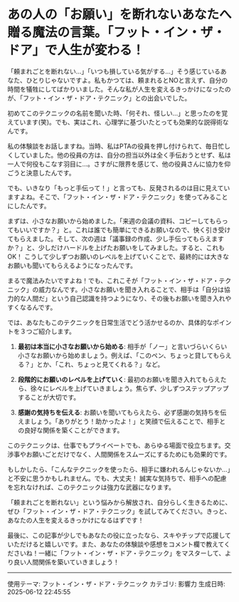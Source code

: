 # あの人の「お願い」を断れないあなたへ贈る魔法の言葉。「フット・イン・ザ・ドア」で人生が変わる！

「頼まれごとを断れない…」「いつも損している気がする…」そう感じているあなた、ひとりじゃないですよ。私もかつては、頼まれるとNOと言えず、自分の時間を犠牲にしてばかりいました。そんな私が人生を変えるきっかけになったのが、「フット・イン・ザ・ドア・テクニック」との出会いでした。

初めてこのテクニックの名前を聞いた時、「何それ、怪しい…」と思ったのを覚えています(笑)。でも、実はこれ、心理学に基づいたとっても効果的な説得術なんです。

私の体験談をお話しますね。当時、私はPTAの役員を押し付けられて、毎日忙しくしていました。他の役員の方は、自分の担当以外は全く手伝おうとせず、私は一人で何役もこなす羽目に…。さすがに限界を感じて、他の役員さんに協力を仰ごうと決意したんです。

でも、いきなり「もっと手伝って！」と言っても、反発されるのは目に見えていますよね。そこで、「フット・イン・ザ・ドア・テクニック」を使ってみることにしたんです。

まずは、小さなお願いから始めました。「来週の会議の資料、コピーしてもらってもいいですか？」と。これは誰でも簡単にできるお願いなので、快く引き受けてもらえました。そして、次の週は「議事録の作成、少し手伝ってもらえますか？」と、少しだけハードルを上げたお願いをしてみました。すると、これもOK！  こうして少しずつお願いのレベルを上げていくことで、最終的には大きなお願いも聞いてもらえるようになったんです。

まるで魔法みたいですよね！でも、これこそが「フット・イン・ザ・ドア・テクニック」の威力なんです。小さなお願いを聞き入れることで、相手は「自分は協力的な人間だ」という自己認識を持つようになり、その後もお願いを聞き入れやすくなるんです。

では、あなたもこのテクニックを日常生活でどう活かせるのか、具体的なポイントを３つご紹介します。

1. **最初は本当に小さなお願いから始める**:  相手が「ノー」と言いづらいくらい小さなお願いから始めましょう。例えば、「このペン、ちょっと貸してもらえる？」とか、「これ、ちょっと見てくれる？」など。

2. **段階的にお願いのレベルを上げていく**: 最初のお願いを聞き入れてもらえたら、徐々にレベルを上げていきましょう。焦らず、少しずつステップアップすることが大切です。

3. **感謝の気持ちを伝える**:  お願いを聞いてもらえたら、必ず感謝の気持ちを伝えましょう。「ありがとう！助かったよ！」と笑顔で伝えることで、相手との良好な関係を築くことができます。


このテクニックは、仕事でもプライベートでも、あらゆる場面で役立ちます。交渉事やお願いごとだけでなく、人間関係をスムーズにするためにも効果的です。

もしかしたら、「こんなテクニックを使ったら、相手に嫌われるんじゃないか…」と不安に思うかもしれません。でも、大丈夫！  誠実な気持ちで、相手への配慮を忘れなければ、このテクニックは強力な武器になります。

「頼まれごとを断れない」という悩みから解放され、自分らしく生きるために、ぜひ「フット・イン・ザ・ドア・テクニック」を試してみてください。きっと、あなたの人生を変えるきっかけになるはずです！

最後に、この記事が少しでもあなたの役に立ったなら、スキやチップで応援していただけると嬉しいです。また、あなたの体験談や感想をコメント欄で教えてくださいね！一緒に「フット・イン・ザ・ドア・テクニック」をマスターして、より良い人間関係を築いていきましょう！


---
使用テーマ: フット・イン・ザ・ドア・テクニック
カテゴリ: 影響力
生成日時: 2025-06-12 22:45:55
